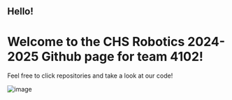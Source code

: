 
## Hello!

# Welcome to the CHS Robotics 2024-2025 Github page for team 4102!

Feel free to click repositories and take a look at our code!

![image](https://github.com/user-attachments/assets/d5406892-11d2-401f-b9b8-464bac4a2625)
